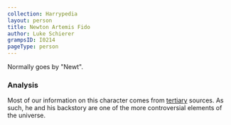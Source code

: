 ```yaml
---
collection: Harrypedia
layout: person
title: Newton Artemis Fido
author: Luke Schierer
grampsID: I0214
pageType: person
---
```


Normally goes by "Newt".

### Analysis

Most of our information on this character comes from [tertiary] sources. As such, he and his backstory are one of the more controversial elements of the universe.

[tertiary]: /Harrypedia/#tertiary-sources/
